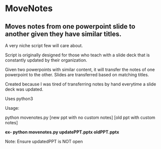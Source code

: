 # MoveNotes
Moves notes from one powerpoint slide to another given they have similar titles.
--------------------------------------------------------------------------------

A very niche script few will care about.

Script is originally designed for those who teach with a slide deck that is constantly updated by their organization.

Given two powerpoints with similar content, it will transfer the notes of one powerpoint to the other. Slides are transferred based on matching titles.

Created because I was tired of transferring notes by hand everytime a slide deck was updated.

Uses python3

Usage:

python movenotes.py [new ppt with no custom notes] [old ppt with custom notes]

**ex-
python movenotes.py updatePPT.pptx oldPPT.pptx**


Note: Ensure updatedPPT is NOT open
      
